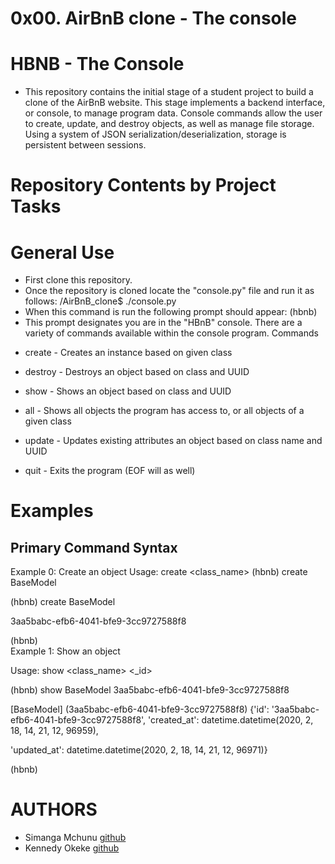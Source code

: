 # 0x00. AirBnB clone - The console

# HBNB - The Console
- This repository contains the initial stage of a student project to build a clone of the AirBnB website. This stage implements a backend interface, or console, to manage program data. Console commands allow the user to create, update, and destroy objects, as well as manage file storage. Using a system of JSON serialization/deserialization, storage is persistent between sessions.

# Repository Contents by Project Tasks

# General Use
- First clone this repository.
- Once the repository is cloned locate the "console.py" file and run it as follows:
/AirBnB_clone$ ./console.py
- When this command is run the following prompt should appear:
(hbnb)
- This prompt designates you are in the "HBnB" console. There are a variety of commands available within the console program.
Commands
* create - Creates an instance based on given class



* destroy - Destroys an object based on class and UUID



* show - Shows an object based on class and UUID



* all - Shows all objects the program has access to, or all objects of a given class



* update - Updates existing attributes an object based on class name and UUID



* quit - Exits the program (EOF will as well)

# Examples

## Primary Command Syntax

Example 0: Create an object
Usage: create <class_name>
(hbnb) create BaseModel

(hbnb) create BaseModel

3aa5babc-efb6-4041-bfe9-3cc9727588f8

(hbnb)                   
Example 1: Show an object

Usage: show <class_name> <_id>

(hbnb) show BaseModel 3aa5babc-efb6-4041-bfe9-3cc9727588f8

[BaseModel] (3aa5babc-efb6-4041-bfe9-3cc9727588f8) {'id': '3aa5babc-efb6-4041-bfe9-3cc9727588f8', 'created_at': datetime.datetime(2020, 2, 18, 14, 21, 12, 96959), 

'updated_at': datetime.datetime(2020, 2, 18, 14, 21, 12, 96971)}

(hbnb)  



# AUTHORS
- Simanga Mchunu [github](https://github.com/Simacoder)
- Kennedy Okeke [github](https://github.com/Techie-Ken)
